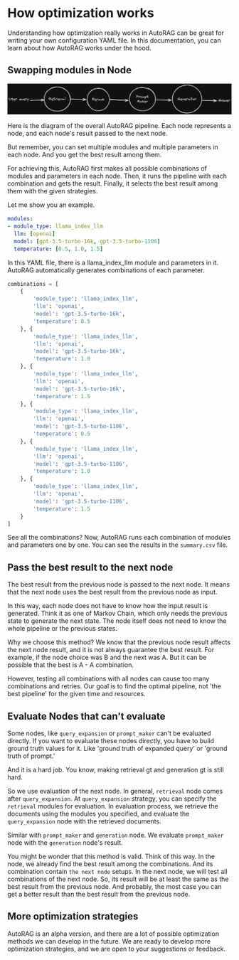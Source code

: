 # How optimization works

Understanding how optimization really works in AutoRAG can be great for writing your own configuration YAML file. 
In this documentation, you can learn about how AutoRAG works under the hood. 

## Swapping modules in Node

![Advanced RAG](../_static/roadmap/advanced_RAG.png)

Here is the diagram of the overall AutoRAG pipeline.
Each node represents a node, and each node's result passed to the next node.

But remember, you can set multiple modules and multiple parameters in each node. 
And you get the best result among them. 

For achieving this, AutoRAG first makes all possible combinations of modules and parameters in each node. 
Then, it runs the pipeline with each combination and gets the result. 
Finally, it selects the best result among them with the given strategies.

Let me show you an example.

```yaml
modules:
- module_type: llama_index_llm
  llm: [openai]
  model: [gpt-3.5-turbo-16k, gpt-3.5-turbo-1106]
  temperature: [0.5, 1.0, 1.5]
```

In this YAML file, there is a llama_index_llm module and parameters in it. 
AutoRAG automatically generates combinations of each parameter.

```python
combinations = [
    {
        'module_type': 'llama_index_llm',
        'llm': 'openai',
        'model': 'gpt-3.5-turbo-16k',
        'temperature': 0.5
    }, {
        'module_type': 'llama_index_llm',
        'llm': 'openai',
        'model': 'gpt-3.5-turbo-16k',
        'temperature': 1.0
    }, {
        'module_type': 'llama_index_llm',
        'llm': 'openai',
        'model': 'gpt-3.5-turbo-16k',
        'temperature': 1.5
    }, {
        'module_type': 'llama_index_llm',
        'llm': 'openai',
        'model': 'gpt-3.5-turbo-1106',
        'temperature': 0.5
    }, {
        'module_type': 'llama_index_llm',
        'llm': 'openai',
        'model': 'gpt-3.5-turbo-1106',
        'temperature': 1.0
    }, {
        'module_type': 'llama_index_llm',
        'llm': 'openai',
        'model': 'gpt-3.5-turbo-1106',
        'temperature': 1.5
    }
]
```

See all the combinations?
Now, AutoRAG runs each combination of modules and parameters one by one.
You can see the results in the `summary.csv` file.

## Pass the best result to the next node

The best result from the previous node is passed to the next node. 
It means that the next node uses the best result from the previous node as input.

In this way, each node does not have to know how the input result is generated. 
Think it as one of Markov Chain, which only needs the previous state to generate the next state.
The node itself does not need to know the whole pipeline or the previous states.

Why we choose this method? 
We know that the previous node result affects the next node result, and it is not always guarantee the best result.
For example, if the node choice was B and the next was A. But it can be possible that the best is A - A combination.

However, testing all combinations with all nodes can cause too many combinations and retries.
Our goal is to find the optimal pipeline, not 'the best pipeline' for the given time and resources.

## Evaluate Nodes that can't evaluate

Some nodes, like `query_expansion` or `prompt_maker` can't be evaluated directly.
If you want to evaluate these nodes directly, you have to build ground truth values for it. 
Like 'ground truth of expanded query' or 'ground truth of prompt.'

And it is a hard job. You know, making retrieval gt and generation gt is still hard.

So we use evaluation of the next node.
In general, `retrieval` node comes after `query_expansion`.
At `query_expansion` strategy, you can specify the `retrieval` modules for evaluation. 
In evaluation process, we retrieve the documents using the modules you specified, 
and evaluate the `query_expansion` node with the retrieved documents.

Similar with `prompt_maker` and `generation` node.
We evaluate `prompt_maker` node with the `generation` node's result.

You might be wonder that this method is valid.
Think of this way. 
In the node, we already find the best result among the combinations.
And its combination contain `the next node` setups.
In the next node, we will test all combinations of the next node. 
So, its result will be at least the same as the best result from the previous node.
And probably, the most case you can get a better result than the best result from the previous node.

## More optimization strategies

AutoRAG is an alpha version, and there are a lot of possible optimization methods we can develop in the future.
We are ready to develop more optimization strategies, and we are open to your suggestions or feedback.

